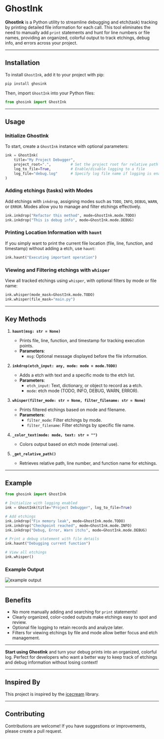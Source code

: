 # GhostInk

**GhostInk** is a Python utility to streamline debugging and etch(task) tracking by printing detailed file information for each call. This tool eliminates the need to manually add `print` statements and hunt for line numbers or file names, providing an organized, colorful output to track etchings, debug info, and errors across your project.

---

## Installation

To install `GhostInk`, add it to your project with pip:

```bash
pip install ghosink
```

Then, import `GhostInk` into your Python files:

```python
from ghosink import GhostInk
```

---

## Usage

### Initialize GhostInk

To start, create a `GhostInk` instance with optional parameters:

```python
ink = GhostInk(
    title="My Project Debugger",
    project_root=".",         # Set the project root for relative path display
    log_to_file=True,         # Enable/disable logging to a file
    log_file="debug.log"      # Specify log file name if logging is enabled
)
```

### Adding etchings (tasks) with Modes

Add etchings with `inkdrop`, assigning modes such as `TODO`, `INFO`, `DEBUG`, `WARN`, or `ERROR`. Modes allow you to manage and filter etchings effectively.

```python
ink.inkdrop("Refactor this method", mode=GhostInk.mode.TODO)
ink.inkdrop("This is debug info", mode=GhostInk.mode.DEBUG)
```

### Printing Location Information with `haunt`

If you simply want to print the current file location (file, line, function, and timestamp) without adding a etch, use `haunt`:

```python
ink.haunt("Executing important operation")
```

### Viewing and Filtering etchings with `whisper`

View all tracked etchings using `whisper`, with optional filters by mode or file name:

```python
ink.whisper(mode_mask=GhostInk.mode.TODO)
ink.whisper(file_mask="main.py")
```

---

## Key Methods

1. **`haunt(msg: str = None)`**  
   - Prints file, line, function, and timestamp for tracking execution points.
   - **Parameters**:
     - `msg`: Optional message displayed before the file information.

2. **`inkdrop(etch_input: any, mode: mode = mode.TODO)`**  
   - Adds a etch with text and a specific mode to the etch list.
   - **Parameters**:
     - `etch_input`: Text, dictionary, or object to record as a etch.
     - `mode`: etch mode (TODO, INFO, DEBUG, WARN, ERROR).

3. **`whisper(filter_mode: str = None, filter_filename: str = None)`**  
   - Prints filtered etchings based on mode and filename.
   - **Parameters**:
     - `filter_mode`: Filter etchings by mode.
     - `filter_filename`: Filter etchings by specific file name.

4. **`_color_text(mode: mode, text: str = "")`**  
   - Colors output based on etch mode (internal use).

5. **`_get_relative_path()`**  
   - Retrieves relative path, line number, and function name for etchings.

---

## Example

```python
from ghosink import GhostInk

# Initialize with logging enabled
ink = GhostInk(title="Project Debugger", log_to_file=True)

# Add etchings
ink.inkdrop("Fix memory leak", mode=GhostInk.mode.TODO)
ink.inkdrop("Checkpoint reached", mode=GhostInk.mode.INFO)
ink.inkdrop("Debug, Error, Warn itchs", mode=GhostInk.mode.DEBUG)

# Print a debug statement with file details
ink.haunt("Debugging current function")

# View all etchings
ink.whisper()
```

### Example Output

![example output](assets/example_output.png)

---

## Benefits

- No more manually adding and searching for `print` statements!
- Clearly organized, color-coded outputs make etchings easy to spot and review.
- Optional file logging to retain records and analyze later.
- Filters for viewing etchings by file and mode allow better focus and etch management.

---

**Start using GhostInk** and turn your debug prints into an organized, colorful log. Perfect for developers who want a better way to keep track of etchings and debug information without losing context!

---

## Inspired By

This project is inspired by the [icecream](https://github.com/gruns/icecream) library.

---

## Contributing

Contributions are welcome! If you have suggestions or improvements, please create a pull request.
